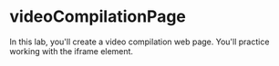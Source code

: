 # videoCompilationPage
 In this lab, you'll create a video compilation web page. You'll practice working with the iframe element.
